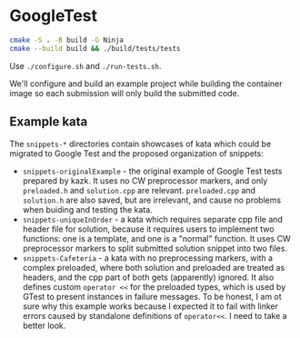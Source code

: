 # GoogleTest

```bash
cmake -S . -B build -G Ninja
cmake --build build && ./build/tests/tests
```

Use `./configure.sh` and `./run-tests.sh`.

We'll configure and build an example project while building the container image so each submission will only build the submitted code.


## Example kata

The `snippets-*` directories contain showcases of kata which could be migrated to Google Test and the proposed organization of snippets:
- `snippets-originalExample` - the original example of Google Test tests prepared by kazk. It uses no CW preprocessor markers, and only `preloaded.h` and `solution.cpp` are relevant. `preloaded.cpp` and `solution.h` are also saved, but are irrelevant, and cause no problems when buiding and testing the kata.
- `snippets-uniqueInOrder` - a kata which requires separate cpp file and header file for solution, because it requires users to implement two functions: one is a template, and one is a "normal" function. It uses CW preprocessor markers to split submitted solution snippet into two files.
- `snippets-Cafeteria` - a kata with no preprocessing markers, with a complex preloaded, where both solution and preloaded are treated as headers, and the cpp part of both gets (apparently) ignored. It also defines custom `operator <<` for the preloaded types, which is used by GTest to present instances in failure messages. To be honest, I am ot sure why this example works because I expected it to fail with linker errors caused by standalone definitions of `operator<<`. I need to take a better look.
